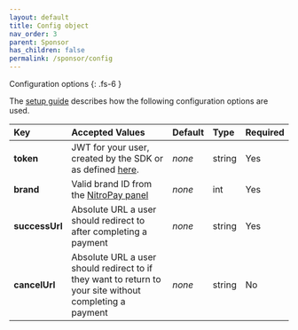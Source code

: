 ```yaml
---
layout: default
title: Config object
nav_order: 3
parent: Sponsor
has_children: false
permalink: /sponsor/config
---
```


Configuration options
{: .fs-6 }

The [setup guide](/sponsor/setup) describes how the following configuration options are used.

| Key            | Accepted Values                                                                                         | Default | Type   | Required |
| :------------- | :------------------------------------------------------------------------------------------------------ | :------ | :----- | :------- |
| **token**      | JWT for your user, created by the SDK or as defined [here](/sponsor/token).                             | _none_  | string | Yes      |
| **brand**      | Valid brand ID from the [NitroPay panel](https://panel.nitropay.com/sponsor/brands)                     | _none_  | int    | Yes      |
| **successUrl** | Absolute URL a user should redirect to after completing a payment                                       | _none_  | string | Yes      |
| **cancelUrl**  | Absolute URL a user should redirect to if they want to return to your site without completing a payment | _none_  | string | No       |

